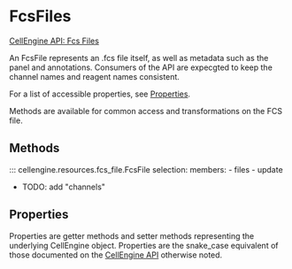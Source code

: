 # FcsFiles

[CellEngine API: Fcs Files](https://docs.cellengine.com/api/#fcs-files)

An FcsFile represents an .fcs file itself, as well as metadata such as the
panel and annotations. Consumers of the API are expecgted to keep the channel
names and reagent names consistent.

For a list of accessible properties, see [Properties](#properties).

Methods are available for common access and transformations on the FCS file.

## Methods

::: cellengine.resources.fcs_file.FcsFile
    selection:
      members:
        - files
        - update
- TODO: add "channels"

## Properties
Properties are getter methods and setter methods representing the underlying
CellEngine object. Properties are the snake_case equivalent of those documented on the
[CellEngine API](https://docs.cellengine.com/api/#fcs_files)
otherwise noted.
